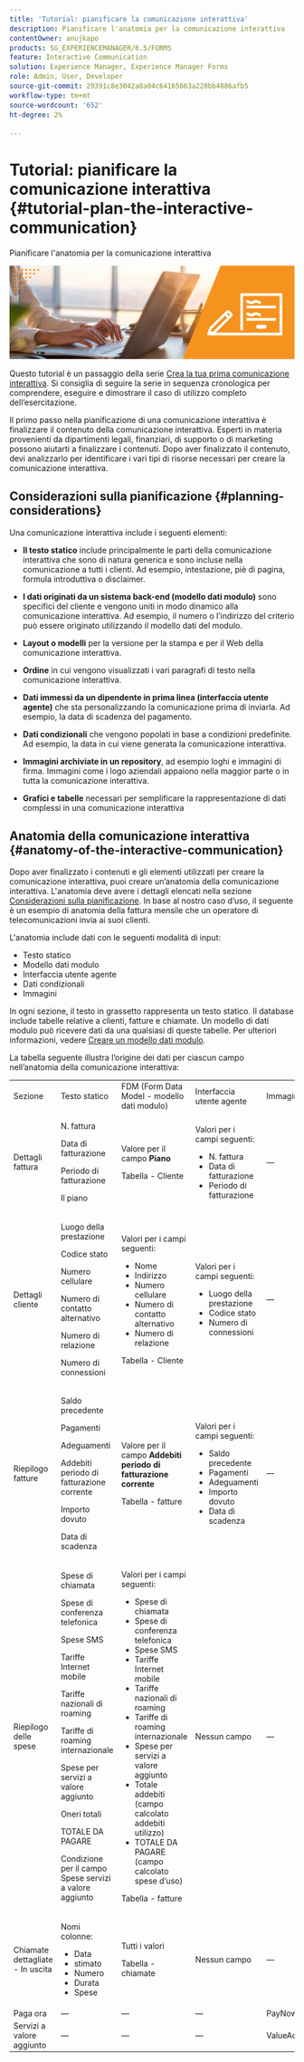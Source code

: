 ```yaml
---
title: 'Tutorial: pianificare la comunicazione interattiva'
description: Pianificare l'anatomia per la comunicazione interattiva
contentOwner: anujkapo
products: SG_EXPERIENCEMANAGER/6.5/FORMS
feature: Interactive Communication
solution: Experience Manager, Experience Manager Forms
role: Admin, User, Developer
source-git-commit: 29391c8e3042a8a04c64165663a228bb4886afb5
workflow-type: tm+mt
source-wordcount: '652'
ht-degree: 2%

---
```


# Tutorial: pianificare la comunicazione interattiva {#tutorial-plan-the-interactive-communication}

Pianificare l&#39;anatomia per la comunicazione interattiva

![02-create-adaptive-form-main-image](assets/02-create-adaptive-form-main-image.png)

Questo tutorial è un passaggio della serie [Crea la tua prima comunicazione interattiva](/help/forms/using/create-your-first-interactive-communication.md). Si consiglia di seguire la serie in sequenza cronologica per comprendere, eseguire e dimostrare il caso di utilizzo completo dell’esercitazione.

Il primo passo nella pianificazione di una comunicazione interattiva è finalizzare il contenuto della comunicazione interattiva. Esperti in materia provenienti da dipartimenti legali, finanziari, di supporto o di marketing possono aiutarti a finalizzare i contenuti. Dopo aver finalizzato il contenuto, devi analizzarlo per identificare i vari tipi di risorse necessari per creare la comunicazione interattiva.

## Considerazioni sulla pianificazione {#planning-considerations}

Una comunicazione interattiva include i seguenti elementi:

* **Il testo statico** include principalmente le parti della comunicazione interattiva che sono di natura generica e sono incluse nella comunicazione a tutti i clienti. Ad esempio, intestazione, piè di pagina, formula introduttiva o disclaimer.
* **I dati originati da un sistema back-end (modello dati modulo)** sono specifici del cliente e vengono uniti in modo dinamico alla comunicazione interattiva. Ad esempio, il numero o l’indirizzo del criterio può essere originato utilizzando il modello dati del modulo.
* **Layout o modelli** per la versione per la stampa e per il Web della comunicazione interattiva.
* **Ordine** in cui vengono visualizzati i vari paragrafi di testo nella comunicazione interattiva.
* **Dati immessi da un dipendente in prima linea (interfaccia utente agente)** che sta personalizzando la comunicazione prima di inviarla. Ad esempio, la data di scadenza del pagamento.

* **Dati condizionali** che vengono popolati in base a condizioni predefinite. Ad esempio, la data in cui viene generata la comunicazione interattiva.
* **Immagini archiviate in un repository**, ad esempio loghi e immagini di firma. Immagini come i logo aziendali appaiono nella maggior parte o in tutta la comunicazione interattiva.
* **Grafici e tabelle** necessari per semplificare la rappresentazione di dati complessi in una comunicazione interattiva

## Anatomia della comunicazione interattiva {#anatomy-of-the-interactive-communication}

Dopo aver finalizzato i contenuti e gli elementi utilizzati per creare la comunicazione interattiva, puoi creare un’anatomia della comunicazione interattiva. L&#39;anatomia deve avere i dettagli elencati nella sezione [Considerazioni sulla pianificazione](/help/forms/using/planning-interactive-communications.md#planning-considerations). In base al nostro caso d’uso, il seguente è un esempio di anatomia della fattura mensile che un operatore di telecomunicazioni invia ai suoi clienti.

L&#39;anatomia include dati con le seguenti modalità di input:

* Testo statico
* Modello dati modulo
* Interfaccia utente agente
* Dati condizionali
* Immagini

In ogni sezione, il testo in grassetto rappresenta un testo statico. Il database include tabelle relative a clienti, fatture e chiamate. Un modello di dati modulo può ricevere dati da una qualsiasi di queste tabelle. Per ulteriori informazioni, vedere [Creare un modello dati modulo](/help/forms/using/create-form-data-model0.md).

La tabella seguente illustra l’origine dei dati per ciascun campo nell’anatomia della comunicazione interattiva:

<table>
 <tbody>
  <tr>
   <td>Sezione</td>
   <td>Testo statico</td>
   <td>FDM (Form Data Model - modello dati modulo) </td>
   <td>Interfaccia utente agente</td>
   <td>Immagini</td>
  </tr>
  <tr>
   <td>Dettagli fattura</td>
   <td><p>N. fattura</p> <p>Data di fatturazione</p> <p>Periodo di fatturazione</p> <p>Il piano</p> </td>
   <td><p>Valore per il campo <strong>Piano </strong></p> <p>Tabella - Cliente</p> </td>
   <td><p>Valori per i campi seguenti:</p>
    <ul>
     <li>N. fattura</li>
     <li>Data di fatturazione</li>
     <li>Periodo di fatturazione</li>
    </ul> <p> </p> </td>
   <td>—</td>
  </tr>
  <tr>
   <td>Dettagli cliente</td>
   <td><p>Luogo della prestazione</p> <p>Codice stato</p> <p>Numero cellulare</p> <p>Numero di contatto alternativo</p> <p>Numero di relazione</p> <p>Numero di connessioni</p> </td>
   <td><p>Valori per i campi seguenti:</p>
    <ul>
     <li>Nome</li>
     <li>Indirizzo</li>
     <li>Numero cellulare</li>
     <li>Numero di contatto alternativo</li>
     <li>Numero di relazione</li>
    </ul> <p>Tabella - Cliente</p> </td>
   <td><p>Valori per i campi seguenti:</p>
    <ul>
     <li>Luogo della prestazione</li>
     <li>Codice stato</li>
     <li>Numero di connessioni</li>
    </ul> </td>
   <td>—</td>
  </tr>
  <tr>
   <td>Riepilogo fatture</td>
   <td><p>Saldo precedente</p> <p>Pagamenti</p> <p>Adeguamenti</p> <p>Addebiti periodo di fatturazione corrente</p> <p>Importo dovuto</p> <p>Data di scadenza</p> </td>
   <td><p>Valore per il campo <strong>Addebiti periodo di fatturazione corrente </strong></p> <p>Tabella - fatture</p> </td>
   <td><p>Valori per i campi seguenti:</p>
    <ul>
     <li>Saldo precedente</li>
     <li>Pagamenti</li>
     <li>Adeguamenti</li>
     <li>Importo dovuto</li>
     <li>Data di scadenza</li>
    </ul> </td>
   <td>—</td>
  </tr>
  <tr>
   <td>Riepilogo delle spese</td>
   <td><p>Spese di chiamata</p> <p>Spese di conferenza telefonica</p> <p>Spese SMS </p> <p>Tariffe Internet mobile</p> <p>Tariffe nazionali di roaming</p> <p>Tariffe di roaming internazionale</p> <p>Spese per servizi a valore aggiunto</p> <p>Oneri totali</p> <p>TOTALE DA PAGARE</p> <p>Condizione per il campo Spese servizi a valore aggiunto</p> </td>
   <td><p>Valori per i campi seguenti:</p>
    <ul>
     <li>Spese di chiamata</li>
     <li>Spese di conferenza telefonica</li>
     <li>Spese SMS </li>
     <li>Tariffe Internet mobile</li>
     <li>Tariffe nazionali di roaming</li>
     <li>Tariffe di roaming internazionale</li>
     <li>Spese per servizi a valore aggiunto</li>
     <li>Totale addebiti (campo calcolato addebiti utilizzo)</li>
     <li>TOTALE DA PAGARE (campo calcolato spese d’uso)</li>
    </ul> <p>Tabella - fatture</p> </td>
   <td>Nessun campo</td>
   <td>—</td>
  </tr>
  <tr>
   <td>Chiamate dettagliate - In uscita</td>
   <td><p>Nomi colonne:</p>
    <ul>
     <li>Data</li>
     <li>stimato</li>
     <li>Numero</li>
     <li>Durata</li>
     <li>Spese</li>
    </ul> </td>
   <td><p>Tutti i valori</p> <p>Tabella - chiamate</p> </td>
   <td>Nessun campo</td>
   <td>—</td>
  </tr>
  <tr>
   <td>Paga ora</td>
   <td>—</td>
   <td>—</td>
   <td>—</td>
   <td>PayNow</td>
  </tr>
  <tr>
   <td>Servizi a valore aggiunto</td>
   <td>—</td>
   <td>—</td>
   <td>—</td>
   <td>ValueAddedServices</td>
  </tr>
 </tbody>
</table>
